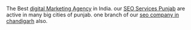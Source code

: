 


The Best <a href="https://cotechagency.com/">digital Marketing Agency</a> in India. our <a href="https://cotechagency.com/Seo-Services-Punjab/">SEO Services Punjab</a> are active in many big cities of punjab. one branch of our <a href="https://cotechagency.com/chandigarh/">seo company in chandigarh</a> also.

